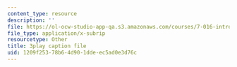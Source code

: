 ```yaml
---
content_type: resource
description: ''
file: https://ol-ocw-studio-app-qa.s3.amazonaws.com/courses/7-016-introductory-biology-fall-2018/1209f25378b64d901ddeec5ad0e3d76c_Ao-r2nsib_Y.srt
file_type: application/x-subrip
resourcetype: Other
title: 3play caption file
uid: 1209f253-78b6-4d90-1dde-ec5ad0e3d76c
---
```

